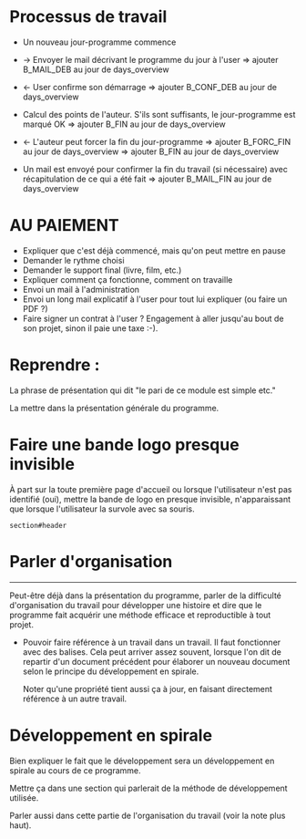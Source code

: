 # Processus de travail

* Un nouveau jour-programme commence
* -> Envoyer le mail décrivant le programme du jour à l'user
      => ajouter B_MAIL_DEB au jour de days_overview
* <- User confirme son démarrage
      => ajouter B_CONF_DEB au jour de days_overview

* Calcul des points de l'auteur.
  S'ils sont suffisants, le jour-programme est marqué OK
    => ajouter B_FIN au jour de days_overview
* <- L'auteur peut forcer la fin du jour-programme
    => ajouter B_FORC_FIN au jour de days_overview
    => ajouter B_FIN au jour de days_overview
* Un mail est envoyé pour confirmer la fin du travail (si nécessaire) avec récapitulation de ce qui a été fait
    => ajouter B_MAIL_FIN au jour de days_overview

# AU PAIEMENT

* Expliquer que c'est déjà commencé, mais qu'on peut mettre en pause
* Demander le rythme choisi
* Demander le support final (livre, film, etc.)
* Expliquer comment ça fonctionne, comment on travaille
* Envoi un mail à l'administration
* Envoi un long mail explicatif à l'user pour tout lui expliquer (ou faire un PDF ?)
* Faire signer un contrat à l'user ? Engagement à aller jusqu'au bout de son projet, sinon il paie une taxe :-).



# Reprendre :

La phrase de présentation qui dit "le pari de ce module est simple etc."

La mettre dans la présentation générale du programme.

# Faire une bande logo presque invisible

À part sur la toute première page d'accueil ou lorsque l'utilisateur n'est pas identifié (oui), mettre la bande de logo en presque invisible, n'apparaissant que lorsque l'utilisateur la survole avec sa souris.

    section#header

# Parler d'organisation
------------------------

Peut-être déjà dans la présentation du programme, parler de la difficulté d'organisation du travail pour développer une histoire et dire que le programme fait acquérir une méthode efficace et reproductible à tout projet.


* Pouvoir faire référence à un travail dans un travail.
  Il faut fonctionner avec des balises.
  Cela peut arriver assez souvent, lorsque l'on dit de repartir d'un document précédent pour élaborer un nouveau document selon le principe du développement en spirale.

  Noter qu'une propriété tient aussi ça à jour, en faisant directement référence à un autre travail.

# Développement en spirale

Bien expliquer le fait que le développement sera un développement en spirale au cours de ce programme.

Mettre ça dans une section qui parlerait de la méthode de développement utilisée.

Parler aussi dans cette partie de l'organisation du travail (voir la note plus haut).
